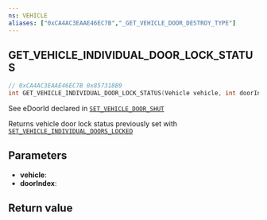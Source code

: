 ```yaml
---
ns: VEHICLE
aliases: ["0xCA4AC3EAAE46EC7B","_GET_VEHICLE_DOOR_DESTROY_TYPE"]
---
```

## GET_VEHICLE_INDIVIDUAL_DOOR_LOCK_STATUS

```c
// 0xCA4AC3EAAE46EC7B 0x857318B9
int GET_VEHICLE_INDIVIDUAL_DOOR_LOCK_STATUS(Vehicle vehicle, int doorIndex);
```

See eDoorId declared in [`SET_VEHICLE_DOOR_SHUT`](#_0x93D9BD300D7789E5)

Returns vehicle door lock status previously set with [`SET_VEHICLE_INDIVIDUAL_DOORS_LOCKED`](#_0xBE70724027F85BCD)

## Parameters
* **vehicle**: 
* **doorIndex**: 

## Return value
